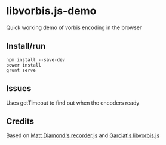 # libvorbis.js-demo

Quick working demo of vorbis encoding in the browser

## Install/run

```
npm install --save-dev
bower install
grunt serve
```

## Issues

Uses getTimeout to find out when the encoders ready

## Credits

Based on [Matt Diamond's recorder.js](https://github.com/mattdiamond/Recorderjs) and [Garciat's libvorbis.js](https://github.com/Garciat/libvorbis.js)
